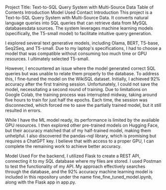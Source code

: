 Project Title: Text-to-SQL Query System with Multi-Source Data
Table of Contents
Introduction
Model Used
Contact
Introduction
This project is a Text-to-SQL Query System with Multi-Source Data. It converts natural language queries into SQL queries that can retrieve data from  MySQL databasesdata sources. The system leverages machine learning models (specifically, the T5-small model) to facilitate intuitive query generation.

I explored several text generative models, including Olama, BERT, T5-base, Seq2Seq, and T5-small. Due to my laptop's specifications, I had to choose a model that was compatible without consuming too much time or GPU resources. I ultimately selected T5-small.

However, I encountered an issue where the model generated correct SQL queries but was unable to relate them properly to the database. To address this, I fine-tuned the model on the WikiSQL dataset. Initially, I achieved 92% accuracy after the first training session. Unfortunately, I could not save the model, necessitating a second round of training. Due to limitations on Google Colab, the training process was interrupted midway, taking around five hours to train for just half the epochs. Each time, the session was disconnected, which forced me to save the partially trained model, but it still resulted in errors.

While I have the ML model ready, its performance is limited by the available GPU resources. I then explored other pre-trained models on Hugging Face, but their accuracy matched that of my half-trained model, making them unhelpful. I also discovered the pandas-nql library, which is promising but requires a ChatGPT key. I believe that with access to a proper GPU, I can complete the remaining work to achieve better accuracy.

Model Used
For the backend, I utilized Flask to create a REST API, connecting it to my SQL database where my files are stored. I used Postman to test the functionality of my API. My approach effectively searches through the database, and the 92% accuracy machine learning model is included in this repository under the name fine_fine_tuned_model.ipynb, along with the Flask app in app.py.
